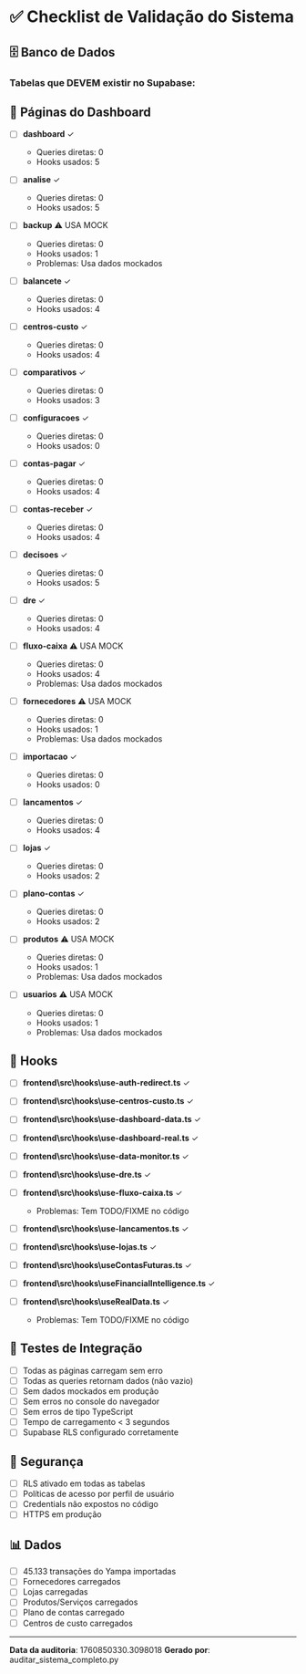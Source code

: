 # ✅ Checklist de Validação do Sistema

## 🗄️ Banco de Dados

### Tabelas que DEVEM existir no Supabase:

## 📄 Páginas do Dashboard

- [ ] **dashboard** ✓
  - Queries diretas: 0
  - Hooks usados: 5

- [ ] **analise** ✓
  - Queries diretas: 0
  - Hooks usados: 5

- [ ] **backup** ⚠️ USA MOCK
  - Queries diretas: 0
  - Hooks usados: 1
  - Problemas: Usa dados mockados

- [ ] **balancete** ✓
  - Queries diretas: 0
  - Hooks usados: 4

- [ ] **centros-custo** ✓
  - Queries diretas: 0
  - Hooks usados: 4

- [ ] **comparativos** ✓
  - Queries diretas: 0
  - Hooks usados: 3

- [ ] **configuracoes** ✓
  - Queries diretas: 0
  - Hooks usados: 0

- [ ] **contas-pagar** ✓
  - Queries diretas: 0
  - Hooks usados: 4

- [ ] **contas-receber** ✓
  - Queries diretas: 0
  - Hooks usados: 4

- [ ] **decisoes** ✓
  - Queries diretas: 0
  - Hooks usados: 5

- [ ] **dre** ✓
  - Queries diretas: 0
  - Hooks usados: 4

- [ ] **fluxo-caixa** ⚠️ USA MOCK
  - Queries diretas: 0
  - Hooks usados: 4
  - Problemas: Usa dados mockados

- [ ] **fornecedores** ⚠️ USA MOCK
  - Queries diretas: 0
  - Hooks usados: 1
  - Problemas: Usa dados mockados

- [ ] **importacao** ✓
  - Queries diretas: 0
  - Hooks usados: 0

- [ ] **lancamentos** ✓
  - Queries diretas: 0
  - Hooks usados: 4

- [ ] **lojas** ✓
  - Queries diretas: 0
  - Hooks usados: 2

- [ ] **plano-contas** ✓
  - Queries diretas: 0
  - Hooks usados: 2

- [ ] **produtos** ⚠️ USA MOCK
  - Queries diretas: 0
  - Hooks usados: 1
  - Problemas: Usa dados mockados

- [ ] **usuarios** ⚠️ USA MOCK
  - Queries diretas: 0
  - Hooks usados: 1
  - Problemas: Usa dados mockados


## 🎣 Hooks

- [ ] **frontend\src\hooks\use-auth-redirect.ts** ✓

- [ ] **frontend\src\hooks\use-centros-custo.ts** ✓

- [ ] **frontend\src\hooks\use-dashboard-data.ts** ✓

- [ ] **frontend\src\hooks\use-dashboard-real.ts** ✓

- [ ] **frontend\src\hooks\use-data-monitor.ts** ✓

- [ ] **frontend\src\hooks\use-dre.ts** ✓

- [ ] **frontend\src\hooks\use-fluxo-caixa.ts** ✓
  - Problemas: Tem TODO/FIXME no código

- [ ] **frontend\src\hooks\use-lancamentos.ts** ✓

- [ ] **frontend\src\hooks\use-lojas.ts** ✓

- [ ] **frontend\src\hooks\useContasFuturas.ts** ✓

- [ ] **frontend\src\hooks\useFinancialIntelligence.ts** ✓

- [ ] **frontend\src\hooks\useRealData.ts** ✓
  - Problemas: Tem TODO/FIXME no código


## 🧪 Testes de Integração

- [ ] Todas as páginas carregam sem erro
- [ ] Todas as queries retornam dados (não vazio)
- [ ] Sem dados mockados em produção
- [ ] Sem erros no console do navegador
- [ ] Sem erros de tipo TypeScript
- [ ] Tempo de carregamento < 3 segundos
- [ ] Supabase RLS configurado corretamente

## 🔐 Segurança

- [ ] RLS ativado em todas as tabelas
- [ ] Políticas de acesso por perfil de usuário
- [ ] Credentials não expostos no código
- [ ] HTTPS em produção

## 📊 Dados

- [ ] 45.133 transações do Yampa importadas
- [ ] Fornecedores carregados
- [ ] Lojas carregadas
- [ ] Produtos/Serviços carregados
- [ ] Plano de contas carregado
- [ ] Centros de custo carregados

---

**Data da auditoria**: 1760850330.3098018
**Gerado por**: auditar_sistema_completo.py
